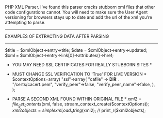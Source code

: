 PHP XML Parser. I've found this parser cracks stubborn xml files that other code configurations cannot. You will need to make sure the User Agent versioning for browsers stays up to date and add the url of the xml you're attempting to parse.

*****************************************************
EXAMPLES OF EXTRACTING DATA AFTER PARSING
*****************************************************

$title = $xmlObject->entry->title;
$date = $xmlObject->entry->updated;
$xml = $xmlObject->entry->link[0]->attributes()->href;

* YOU MAY NEED SSL CERTIFICATES FOR REALLY STUBBORN SITES *
* MUST CHANGE SSL VERIFICATION TO 'True' FOR LIVE VERSION *
    $contextOptions=array(
        "ssl"=>array(
            "cafile" => __DIR__ . "/certs/cacert.pem",
            "verify_peer"=>false,
            "verify_peer_name"=>false,
        ),
    );

* PARSE A SECOND XML FOUND WITHIN ORIGINAL FILE *
$xml2 = file_get_contents($xml, false, stream_context_create($contextOptions));
$xml2objects = simplexml_load_string($xml2);
// print_r($xml2objects);
